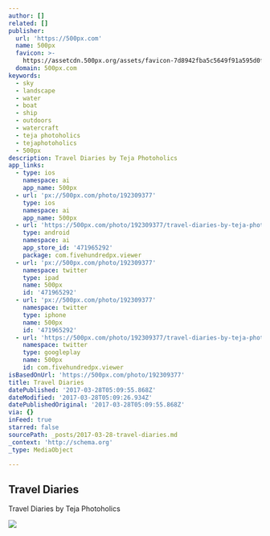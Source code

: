 ```yaml
---
author: []
related: []
publisher:
  url: 'https://500px.com'
  name: 500px
  favicon: >-
    https://assetcdn.500px.org/assets/favicon-7d8942fba5c5649f91a595d0fc749c83.ico
  domain: 500px.com
keywords:
  - sky
  - landscape
  - water
  - boat
  - ship
  - outdoors
  - watercraft
  - teja photoholics
  - tejaphotoholics
  - 500px
description: Travel Diaries by Teja Photoholics
app_links:
  - type: ios
    namespace: ai
    app_name: 500px
  - url: 'px://500px.com/photo/192309377'
    type: ios
    namespace: ai
    app_name: 500px
  - url: 'https://500px.com/photo/192309377/travel-diaries-by-teja-photoholics'
    type: android
    namespace: ai
    app_store_id: '471965292'
    package: com.fivehundredpx.viewer
  - url: 'px://500px.com/photo/192309377'
    namespace: twitter
    type: ipad
    name: 500px
    id: '471965292'
  - url: 'px://500px.com/photo/192309377'
    namespace: twitter
    type: iphone
    name: 500px
    id: '471965292'
  - url: 'https://500px.com/photo/192309377/travel-diaries-by-teja-photoholics'
    namespace: twitter
    type: googleplay
    name: 500px
    id: com.fivehundredpx.viewer
isBasedOnUrl: 'https://500px.com/photo/192309377'
title: Travel Diaries
datePublished: '2017-03-28T05:09:55.868Z'
dateModified: '2017-03-28T05:09:26.934Z'
datePublishedOriginal: '2017-03-28T05:09:55.868Z'
via: {}
inFeed: true
starred: false
sourcePath: _posts/2017-03-28-travel-diaries.md
_context: 'http://schema.org'
_type: MediaObject

---
```

<article style=""><h1>Travel Diaries</h1><p>Travel Diaries by Teja Photoholics</p><img src="https://drscdn.500px.org/photo/192309377/q%3D80_m%3D2000/a9f2c13ecb02b4545cb2d0dc4becfed9" /></article>